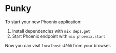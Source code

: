 # Punky

To start your new Phoenix application:

1. Install dependencies with `mix deps.get`
2. Start Phoenix endpoint with `mix phoenix.start`

Now you can visit `localhost:4000` from your browser.
